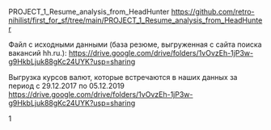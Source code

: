 ﻿PROJECT_1_Resume_analysis_from_HeadHunter
https://github.com/retro-nihilist/first_for_sf/tree/main/PROJECT_1_Resume_analysis_from_HeadHunter

Файл с исходными данными (база резюме, выгруженная с сайта поиска вакансий hh.ru.):
https://drive.google.com/drive/folders/1vOvzEh-1jP3w-g9HkbLjuk88gKc24UYK?usp=sharing

Выгрузка курсов валют, которые встречаются в наших данных за период с 29.12.2017 по 05.12.2019
https://drive.google.com/drive/folders/1vOvzEh-1jP3w-g9HkbLjuk88gKc24UYK?usp=sharing

1
